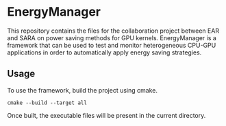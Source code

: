 # EnergyManager

This repository contains the files for the collaboration project between EAR and SARA on power saving methods for GPU
kernels.
EnergyManager is a framework that can be used to test and monitor heterogeneous CPU-GPU applications in order
to automatically apply energy saving strategies.

## Usage

To use the framework, build the project using cmake.

```shell script
cmake --build --target all
```

Once built, the executable files will be present in the current directory.
